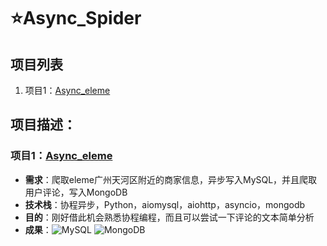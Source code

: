 # ⭐Async_Spider
## 项目列表
1. 项目1：[Async_eleme](https://github.com/Mrrrrr10/Async_Spider/tree/master/Async_eleme)

## 项目描述：
### 项目1：[Async_eleme](https://github.com/Mrrrrr10/Async_Spider/tree/master/Async_eleme)
* **需求**：爬取eleme广州天河区附近的商家信息，异步写入MySQL，并且爬取用户评论，写入MongoDB
* **技术栈**：协程异步，Python，aiomysql，aiohttp，asyncio，mongodb
* **目的**：刚好借此机会熟悉协程编程，而且可以尝试一下评论的文本简单分析
* **成果**：![MySQL](https://github.com/Mrrrrr10/Async_Spider/blob/master/Async_eleme/MySQL_shop.png)
![MongoDB](https://github.com/Mrrrrr10/Async_Spider/blob/master/Async_eleme/MongoDB_comment.png)

